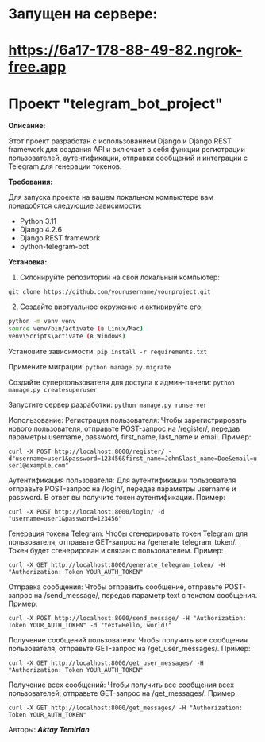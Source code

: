 # Запущен на сервере: 
# https://6a17-178-88-49-82.ngrok-free.app

# Проект "telegram_bot_project"

**Описание:**

Этот проект разработан с использованием Django и Django REST framework для создания API и включает в себя функции регистрации пользователей, аутентификации, отправки сообщений и интеграции с Telegram для генерации токенов.

**Требования:**

Для запуска проекта на вашем локальном компьютере вам понадобятся следующие зависимости:

- Python 3.11
- Django 4.2.6
- Django REST framework
- python-telegram-bot

**Установка:**

1. Склонируйте репозиторий на свой локальный компьютер:

```git clone https://github.com/yourusername/yourproject.git```

2. Создайте виртуальное окружение и активируйте его:

```bash
python -m venv venv
source venv/bin/activate (в Linux/Mac)
venv\Scripts\activate (в Windows)
```
Установите зависимости:
```pip install -r requirements.txt```

Примените миграции:
```python manage.py migrate```

Создайте суперпользователя для доступа к админ-панели:
```python manage.py createsuperuser```

Запустите сервер разработки:
```python manage.py runserver```

Использование:
Регистрация пользователя:
Чтобы зарегистрировать нового пользователя, отправьте POST-запрос на /register/, передав параметры username, password, first_name, last_name и email. Пример:

```curl -X POST http://localhost:8000/register/ -d"username=user1&password=123456&first_name=John&last_name=Doe&email=user1@example.com"```

Аутентификация пользователя:
Для аутентификации пользователя отправьте POST-запрос на /login/, передав параметры username и password. В ответ вы получите токен аутентификации. Пример:

```curl -X POST http://localhost:8000/login/ -d "username=user1&password=123456"```

Генерация токена Telegram:
Чтобы сгенерировать токен Telegram для пользователя, отправьте GET-запрос на /generate_telegram_token/. Токен будет сгенерирован и связан с пользователем. Пример:

```curl -X GET http://localhost:8000/generate_telegram_token/ -H "Authorization: Token YOUR_AUTH_TOKEN"```

Отправка сообщения:
Чтобы отправить сообщение, отправьте POST-запрос на /send_message/, передав параметр text с текстом сообщения. Пример:

```curl -X POST http://localhost:8000/send_message/ -H "Authorization: Token YOUR_AUTH_TOKEN" -d "text=Hello, world!"```

Получение сообщений пользователя:
Чтобы получить все сообщения пользователя, отправьте GET-запрос на /get_user_messages/. Пример:

```curl -X GET http://localhost:8000/get_user_messages/ -H "Authorization: Token YOUR_AUTH_TOKEN"```

Получение всех сообщений:
Чтобы получить все сообщения всех пользователей, отправьте GET-запрос на /get_messages/. Пример:

```curl -X GET http://localhost:8000/get_messages/ -H "Authorization: Token YOUR_AUTH_TOKEN"```

Авторы:
***Aktay Temirlan***
